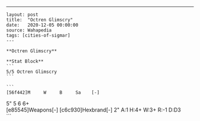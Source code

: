 ---
    layout: post
    title:  "Octren Glimscry"
    date:   2020-12-05 00:00:00
    source: Wahapedia
    tags: [cities-of-sigmar]
    ---
    
    **Octren Glimscry**
    
    **Stat Block**
    ```
    5/5 Octren Glimscry
    ```
    
    ```
    [56f442]M     W     B     Sa    [-]
5"    5     6     6+    
[e85545]Weapons[-]
[c6c930]Hexbrand[-]
2"     A:1    H:4+   W:3+   R:-1   D:D3  
    ```
    
    
    